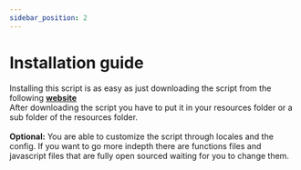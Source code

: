 ```yaml
---
sidebar_position: 2
---
```


# Installation guide

Installing this script is as easy as just downloading the script from the following [**website**](https://keymaster.fivem.net/)<br/>
After downloading the script you have to put it in your resources folder or a sub folder of the resources folder.<br/>
<br/>
<b>Optional:</b> You are able to customize the script through locales and the config. If you want to go more indepth there are functions files and javascript files that are fully open sourced waiting for you to change them.
